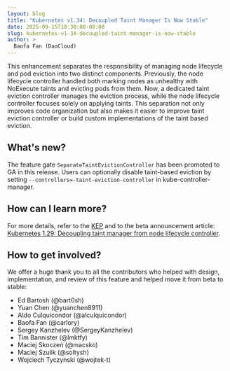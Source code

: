 ```yaml
---
layout: blog
title: "Kubernetes v1.34: Decoupled Taint Manager Is Now Stable"
date: 2025-09-15T10:30:00-08:00
slug: kubernetes-v1-34-decoupled-taint-manager-is-now-stable
author: >
  Baofa Fan (DaoCloud)
---
```


This enhancement separates the responsibility of managing node lifecycle and pod eviction into two distinct components.
Previously, the node lifecycle controller handled both marking nodes as unhealthy with NoExecute taints and evicting pods from them.
Now, a dedicated taint eviction controller manages the eviction process, while the node lifecycle controller focuses solely on applying taints.
This separation not only improves code organization but also makes it easier to improve taint eviction controller or build custom implementations of the taint based eviction.

## What's new?

The feature gate `SeparateTaintEvictionController` has been promoted to GA in this release.
Users can optionally disable taint-based eviction by setting `--controllers=-taint-eviction-controller` 
in kube-controller-manager. 

## How can I learn more?

For more details, refer to the [KEP](http://kep.k8s.io/3902) and to the beta announcement article: [Kubernetes 1.29: Decoupling taint manager from node lifecycle controller](/blog/2023/12/19/kubernetes-1-29-taint-eviction-controller/).

## How to get involved?

We offer a huge thank you to all the contributors who helped with design,
implementation, and review of this feature and helped move it from beta to stable:

- Ed Bartosh (@bart0sh)
- Yuan Chen (@yuanchen8911)
- Aldo Culquicondor (@alculquicondor)
- Baofa Fan (@carlory)
- Sergey Kanzhelev (@SergeyKanzhelev)
- Tim Bannister (@lmktfy)
- Maciej Skoczeń (@macsko)
- Maciej Szulik (@soltysh)
- Wojciech Tyczynski (@wojtek-t)
